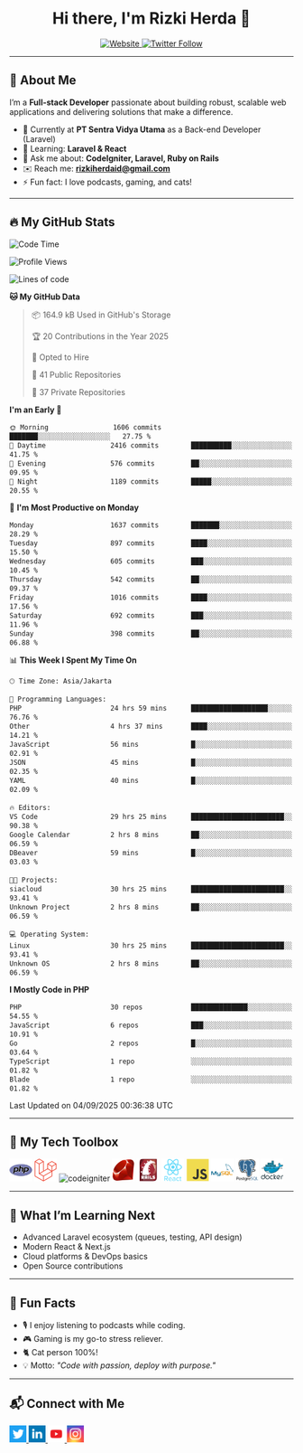 <!-- Standout Profile README for RizkiHerdaID -->

<h1 align="center">Hi there, I'm Rizki Herda 👋</h1>

<p align="center">
  <a href="https://rizkiherdaid.github.io/">
    <img alt="Website" src="https://img.shields.io/website?label=RizkiHerdaID&style=for-the-badge&url=https%3A%2F%2Frizkiherdaid.github.io">
  </a>
  <a href="https://twitter.com/RizkiHerdaID">
    <img alt="Twitter Follow" src="https://img.shields.io/twitter/follow/RizkiHerdaID?color=1DA1F2&logo=twitter&style=for-the-badge">
  </a>
</p>

---

## 🚀 About Me

I’m a **Full-stack Developer** passionate about building robust, scalable web applications and delivering solutions that make a difference.

- 🏢 Currently at **PT Sentra Vidya Utama** as a Back-end Developer (Laravel)
- 🌱 Learning: **Laravel & React**
- 💬 Ask me about: **CodeIgniter, Laravel, Ruby on Rails**
- ✉️ Reach me: **rizkiherdaid@gmail.com**
- ⚡ Fun fact: I love podcasts, gaming, and cats!

---

## 🔥 My GitHub Stats

<!--START_SECTION:waka-->
![Code Time](http://img.shields.io/badge/Code%20Time-4%2C240%20hrs%2034%20mins-blue)

![Profile Views](http://img.shields.io/badge/Profile%20Views-2-blue)

![Lines of code](https://img.shields.io/badge/From%20Hello%20World%20I%27ve%20Written-32.3%20million%20lines%20of%20code-blue)

**🐱 My GitHub Data** 

> 📦 164.9 kB Used in GitHub's Storage 
 > 
> 🏆 20 Contributions in the Year 2025
 > 
> 💼 Opted to Hire
 > 
> 📜 41 Public Repositories 
 > 
> 🔑 37 Private Repositories 
 > 
**I'm an Early 🐤** 

```text
🌞 Morning                1606 commits        ███████░░░░░░░░░░░░░░░░░░   27.75 % 
🌆 Daytime                2416 commits        ██████████░░░░░░░░░░░░░░░   41.75 % 
🌃 Evening                576 commits         ██░░░░░░░░░░░░░░░░░░░░░░░   09.95 % 
🌙 Night                  1189 commits        █████░░░░░░░░░░░░░░░░░░░░   20.55 % 
```
📅 **I'm Most Productive on Monday** 

```text
Monday                   1637 commits        ███████░░░░░░░░░░░░░░░░░░   28.29 % 
Tuesday                  897 commits         ████░░░░░░░░░░░░░░░░░░░░░   15.50 % 
Wednesday                605 commits         ███░░░░░░░░░░░░░░░░░░░░░░   10.45 % 
Thursday                 542 commits         ██░░░░░░░░░░░░░░░░░░░░░░░   09.37 % 
Friday                   1016 commits        ████░░░░░░░░░░░░░░░░░░░░░   17.56 % 
Saturday                 692 commits         ███░░░░░░░░░░░░░░░░░░░░░░   11.96 % 
Sunday                   398 commits         ██░░░░░░░░░░░░░░░░░░░░░░░   06.88 % 
```


📊 **This Week I Spent My Time On** 

```text
🕑︎ Time Zone: Asia/Jakarta

💬 Programming Languages: 
PHP                      24 hrs 59 mins      ███████████████████░░░░░░   76.76 % 
Other                    4 hrs 37 mins       ████░░░░░░░░░░░░░░░░░░░░░   14.21 % 
JavaScript               56 mins             █░░░░░░░░░░░░░░░░░░░░░░░░   02.91 % 
JSON                     45 mins             █░░░░░░░░░░░░░░░░░░░░░░░░   02.35 % 
YAML                     40 mins             █░░░░░░░░░░░░░░░░░░░░░░░░   02.09 % 

🔥 Editors: 
VS Code                  29 hrs 25 mins      ███████████████████████░░   90.38 % 
Google Calendar          2 hrs 8 mins        ██░░░░░░░░░░░░░░░░░░░░░░░   06.59 % 
DBeaver                  59 mins             █░░░░░░░░░░░░░░░░░░░░░░░░   03.03 % 

🐱‍💻 Projects: 
siacloud                 30 hrs 25 mins      ███████████████████████░░   93.41 % 
Unknown Project          2 hrs 8 mins        ██░░░░░░░░░░░░░░░░░░░░░░░   06.59 % 

💻 Operating System: 
Linux                    30 hrs 25 mins      ███████████████████████░░   93.41 % 
Unknown OS               2 hrs 8 mins        ██░░░░░░░░░░░░░░░░░░░░░░░   06.59 % 
```

**I Mostly Code in PHP** 

```text
PHP                      30 repos            ██████████████░░░░░░░░░░░   54.55 % 
JavaScript               6 repos             ███░░░░░░░░░░░░░░░░░░░░░░   10.91 % 
Go                       2 repos             █░░░░░░░░░░░░░░░░░░░░░░░░   03.64 % 
TypeScript               1 repo              ░░░░░░░░░░░░░░░░░░░░░░░░░   01.82 % 
Blade                    1 repo              ░░░░░░░░░░░░░░░░░░░░░░░░░   01.82 % 
```




 Last Updated on 04/09/2025 00:36:38 UTC
<!--END_SECTION:waka-->

---

## 🧰 My Tech Toolbox

<p align="left">
  <img src="https://raw.githubusercontent.com/devicons/devicon/master/icons/php/php-original.svg" alt="php" width="40" height="40"/>
  <img src="https://raw.githubusercontent.com/devicons/devicon/refs/heads/master/icons/laravel/laravel-original.svg" alt="laravel" width="40" height="40"/>
  <img src="https://cdn.worldvectorlogo.com/logos/codeigniter.svg" alt="codeigniter" width="40" height="40"/>
  <img src="https://raw.githubusercontent.com/devicons/devicon/master/icons/ruby/ruby-original.svg" alt="ruby" width="40" height="40"/>
  <img src="https://raw.githubusercontent.com/devicons/devicon/master/icons/rails/rails-original-wordmark.svg" alt="rails" width="40" height="40"/>
  <img src="https://raw.githubusercontent.com/devicons/devicon/master/icons/react/react-original-wordmark.svg" alt="react" width="40" height="40"/>
  <img src="https://raw.githubusercontent.com/devicons/devicon/master/icons/javascript/javascript-original.svg" alt="javascript" width="40" height="40"/>
  <img src="https://raw.githubusercontent.com/devicons/devicon/master/icons/mysql/mysql-original-wordmark.svg" alt="mysql" width="40" height="40"/>
  <img src="https://raw.githubusercontent.com/devicons/devicon/master/icons/postgresql/postgresql-original-wordmark.svg" alt="postgresql" width="40" height="40"/>
  <img src="https://raw.githubusercontent.com/devicons/devicon/master/icons/docker/docker-original-wordmark.svg" alt="docker" width="40" height="40"/>
  <!-- Add more icons as needed -->
</p>

---

## 🌱 What I’m Learning Next

- Advanced Laravel ecosystem (queues, testing, API design)
- Modern React & Next.js
- Cloud platforms & DevOps basics
- Open Source contributions

---

## 🎉 Fun Facts

- 🎙️ I enjoy listening to podcasts while coding.
- 🎮 Gaming is my go-to stress reliever.
- 🐈 Cat person 100%!
- 💡 Motto: _"Code with passion, deploy with purpose."_

---

## 📬 Connect with Me

<p align="left">
  <a href="https://twitter.com/RizkiHerdaID" target="_blank">
    <img alt="Twitter" src="https://raw.githubusercontent.com/edent/SuperTinyIcons/master/images/svg/twitter.svg" width="30" />
  </a>
  <a href="https://linkedin.com/in/RizkiHerdaID" target="_blank">
    <img alt="LinkedIn" src="https://raw.githubusercontent.com/edent/SuperTinyIcons/master/images/svg/linkedin.svg" width="30" />
  </a>
  <a href="https://www.youtube.com/channel/UCUCmGb5NJcm3xWB4xDliZ_Q" target="_blank">
    <img alt="YouTube" src="https://raw.githubusercontent.com/edent/SuperTinyIcons/master/images/svg/youtube.svg" width="30" />
  </a>
  <a href="https://instagram.com/RizkiHerdaID" target="_blank">
    <img alt="Instagram" src="https://raw.githubusercontent.com/edent/SuperTinyIcons/master/images/svg/instagram.svg" width="30" />
  </a>
</p>
